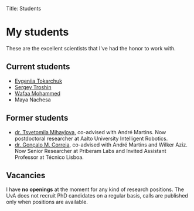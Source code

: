 Title: Students

# My students

These are the excellent scientists that I've had the honor to work with.

## Current students
  - [Evgeniia Tokarchuk](https://evgeniia.tokarch.uk/)
  - [Sergey Troshin](https://serjtroshin.github.io/)
  - [Wafaa Mohammed](https://wafaa014.github.io/)
  - Maya Nachesa

## Former students
  - [dr. Tsvetomila Mihaylova](https://tsvm.github.io/), co-advised with André Martins. Now postdoctoral researcher at Aalto University Intelligent Robotics.
  - [dr. Gonçalo M. Correia](https://goncalomcorreia.github.io/), co-advised with André Martins and Wilker Aziz. Now Senior Researcher at Priberam Labs and Invited Assistant Professor at Técnico Lisboa.

## Vacancies

<!--One vacancy available, see [here](jobs.html).-->

I have **no openings** at the moment for any kind of research positions.
The UvA does not recruit PhD candidates on a regular basis, calls are published
only when positions are available.


